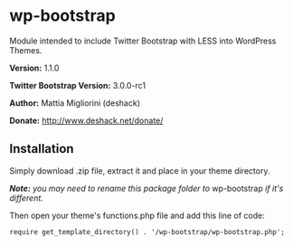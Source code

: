 wp-bootstrap
============

Module intended to include Twitter Bootstrap with LESS into WordPress Themes.

**Version:** 1.1.0

**Twitter Bootstrap Version:** 3.0.0-rc1

**Author:** Mattia Migliorini (deshack)

**Donate:** http://www.deshack.net/donate/

Installation
------------

Simply download .zip file, extract it and place in your theme directory.

_**Note:** you may need to rename this package folder to_ wp-bootstrap _if it's different._

Then open your theme's functions.php file and add this line of code:

    require get_template_directory() . '/wp-bootstrap/wp-bootstrap.php';


